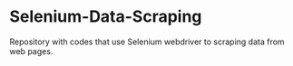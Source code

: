 # Selenium-Data-Scraping
Repository with codes that use Selenium webdriver to scraping data from web pages.

